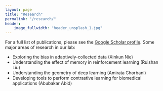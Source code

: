 ```yaml
---
layout: page
title: "Research"
permalink: "/research/"
header:
    image_fullwidth: "header_unsplash_1.jpg"
---
```


For a full list of publications, please see the [Google Scholar profile](https://scholar.google.com.au/citations?user=23ZXZvEAAAAJ&hl=en). Some major areas of research in our lab:

* Exploring the bias in adaptively-collected data (Xinkun Nie)
* Understanding the effect of memory in reinforcement learning (Ruishan Liu)
* Understanding the geometry of deep learning (Amirata Ghorbani)
* Developing tools to perform contrastive learning for biomedical applications (Abubakar Abid)

